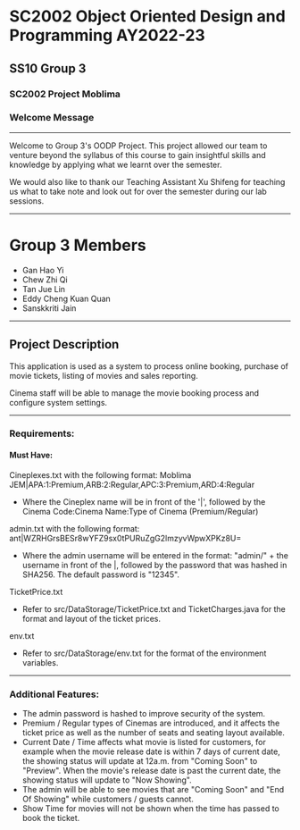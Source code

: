 # SC2002 Object Oriented Design and Programming AY2022-23
## SS10 Group 3

### SC2002 Project Moblima

### Welcome Message
___
Welcome to Group 3's OODP Project. This project allowed our team to venture beyond the syllabus of this course to gain insightful skills and knowledge by applying what we learnt over the semester. 

We would also like to thank our Teaching Assistant Xu Shifeng for teaching us what to take note and look out for over the semester during our lab sessions.
___

# Group 3 Members
- Gan Hao Yi
- Chew Zhi Qi
- Tan Jue Lin
- Eddy Cheng Kuan Quan
- Sanskkriti Jain

___
## Project Description
This application is used as a system to process online booking, purchase of movie tickets, listing of movies and sales reporting.

Cinema staff will be able to manage the movie booking process and configure system settings.

___
### Requirements:
#### Must Have:
Cineplexes.txt with the following format: 
Moblima JEM|APA:1:Premium,ARB:2:Regular,APC:3:Premium,ARD:4:Regular
- Where the Cineplex name will be in front of the '|', followed by the Cinema Code:Cinema Name:Type of Cinema (Premium/Regular)

admin.txt with the following format:
ant|WZRHGrsBESr8wYFZ9sx0tPURuZgG2lmzyvWpwXPKz8U=
- Where the admin username will be entered in the format: "admin/" + the username in front of the |, followed by the password that was hashed in SHA256. The default password is "12345".

TicketPrice.txt
- Refer to src/DataStorage/TicketPrice.txt and TicketCharges.java for the format and layout of the ticket prices.

env.txt
- Refer to src/DataStorage/env.txt for the format of the environment variables.


___
### Additional Features:
- The admin password is hashed to improve security of the system.
- Premium / Regular types of Cinemas are introduced, and it affects the ticket price as well as the number of seats and seating layout available.
- Current Date / Time affects what movie is listed for customers, for example when the movie release date is within 7 days of current date, the showing status will update at 12a.m. from "Coming Soon" to "Preview". When the movie's release date is past the current date, the showing status will update to "Now Showing".
- The admin will be able to see movies that are "Coming Soon" and "End Of Showing" while customers / guests cannot.
- Show Time for movies will not be shown when the time has passed to book the ticket.
